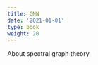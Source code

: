 ```yaml
---
title: GNN
date: '2021-01-01'
type: book
weight: 20
---
```


About spectral graph theory.
<!--more-->